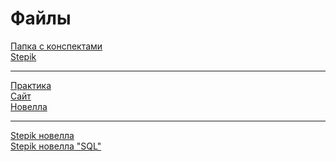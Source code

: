 # Файлы
[Папка с конспектами](https://drive.google.com/drive/folders/1Eeh4nMUp5IfDFlQU-6go7PZcpAjNJ9pz?usp=sharing)
<br>
[Stepik](https://stepik.org/users/656256030/profile?auth=registration)
____
[Практика](https://drive.google.com/drive/folders/11vUHwepZBJCFFi2cV3J00BtpSpVmt0jj)
<br>
[Сайт](http://car-rental1.tilda.ws)
<br>
[Новелла](https://deviant1407.github.io/Info-Security-and-Data-Base/ПП/ПП.html)
____
[Stepik новелла](https://deviant1407.github.io/Info-Security-and-Data-Base/Stepik_Nov/Stepik.html)
<br>
[Stepik новелла "SQL"](https://deviant1407.github.io/Info-Security-and-Data-Base/Stepik_Nov_2/Stepik_Nov_2.html)
